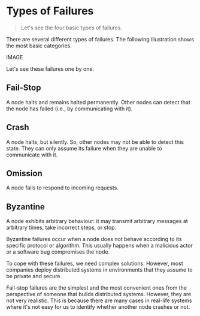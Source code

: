# Types of Failures

> Let's see the four basic types of failures.

There are several different types of failures. The following illustration shows the most basic categories.

IMAGE

Let's see these failures one by one.

## Fail-Stop

A node halts and remains halted permanently. Other nodes can detect that the node has failed (i.e., by communicating with it).

## Crash

A node halts, but silently. So, other nodes may not be able to detect this state. They can only assume its failure when they are unable to communicate with it.

## Omission

A node fails to respond to incoming requests.

## Byzantine

A node exhibits arbitrary behaviour: it may transmit arbitrary messages at arbitrary times, take incorrect steps, or stop.

Byzantine failures occur when a node does not behave according to its specific protocol or algorithm. This usually happens when a malicious actor or a software bug compromises the node.

To cope with these failures, we need complex solutions. However, most companies deploy distributed systems in environments that they assume to be private and secure.

Fail-stop failures are the simplest and the most convenient ones from the perspective of someone that builds distributed systems. However, they are not very realistic. This is because there are many cases in real-life systems where it's not easy for us to identify whether another node crashes or not.